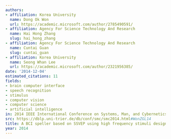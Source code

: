 ```yaml
---
authors:
- affiliation: Korea University
  name: Dong Ok Won
  url: https://academic.microsoft.com/author/2785490591/
- affiliation: Agency For Science Technology And Research
  name: Hai Hong Zhang
  slug: hai_hong_zhang
- affiliation: Agency For Science Technology And Research
  name: Cuntai Guan
  slug: cuntai_guan
- affiliation: Korea University
  name: Seong Whan Lee
  url: https://academic.microsoft.com/author/2321956385/
date: '2014-12-04'
estimated_citations: 11
fields:
- brain computer interface
- speech recognition
- stimulus
- computer vision
- computer science
- artificial intelligence
in: 2014 IEEE International Conference on Systems, Man, and Cybernetics, SMC 2014
src: https://dblp.uni-trier.de/db/conf/smc/smc2014.html#WonZGL14
title: A BCI speller based on SSVEP using high frequency stimuli design
year: 2014
---
```

